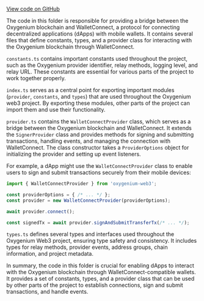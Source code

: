 [View code on GitHub](https://github.com/oxygenium-network/oxygenium-web3/.autodoc/docs/json/packages/walletconnect/src)

The code in this folder is responsible for providing a bridge between the Oxygenium blockchain and WalletConnect, a protocol for connecting decentralized applications (dApps) with mobile wallets. It contains several files that define constants, types, and a provider class for interacting with the Oxygenium blockchain through WalletConnect.

`constants.ts` contains important constants used throughout the project, such as the Oxygenium provider identifier, relay methods, logging level, and relay URL. These constants are essential for various parts of the project to work together properly.

`index.ts` serves as a central point for exporting important modules (`provider`, `constants`, and `types`) that are used throughout the Oxygenium web3 project. By exporting these modules, other parts of the project can import them and use their functionality.

`provider.ts` contains the `WalletConnectProvider` class, which serves as a bridge between the Oxygenium blockchain and WalletConnect. It extends the `SignerProvider` class and provides methods for signing and submitting transactions, handling events, and managing the connection with WalletConnect. The class constructor takes a `ProviderOptions` object for initializing the provider and setting up event listeners.

For example, a dApp might use the `WalletConnectProvider` class to enable users to sign and submit transactions securely from their mobile devices:

```javascript
import { WalletConnectProvider } from 'oxygenium-web3';

const providerOptions = { /* ... */ };
const provider = new WalletConnectProvider(providerOptions);

await provider.connect();

const signedTx = await provider.signAndSubmitTransferTx(/* ... */);
```

`types.ts` defines several types and interfaces used throughout the Oxygenium Web3 project, ensuring type safety and consistency. It includes types for relay methods, provider events, address groups, chain information, and project metadata.

In summary, the code in this folder is crucial for enabling dApps to interact with the Oxygenium blockchain through WalletConnect-compatible wallets. It provides a set of constants, types, and a provider class that can be used by other parts of the project to establish connections, sign and submit transactions, and handle events.
